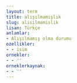 ```yaml
---
layout: term
title: alışılmamışlık
slug: alisilmamislik
lisan: Türkçe
anlamlar:
- Alışılmamış olma durumu
ozellikler:
- - isim
ornekler:
- - ''
orneklerkaynak:
- - ''
---
```


